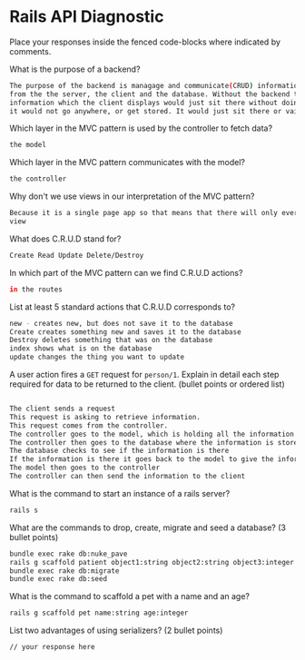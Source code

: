 # Rails API Diagnostic

Place your responses inside the fenced code-blocks where indicated by comments.


What is the purpose of a backend?

```bash
The purpose of the backend is managage and communicate(CRUD) information to and
from the the server, the client and the database. Without the backend the
information which the client displays would just sit there without doing anything
it would not go anywhere, or get stored. It would just sit there or vaish forever
```

Which layer in the MVC pattern is used by the controller to fetch data?

```bash
the model
```

Which layer in the MVC pattern communicates with the model?

```bash
the controller
```

Why don't we use views in our interpretation of the MVC pattern?

```bash
Because it is a single page app so that means that there will only ever be one
view
```

What does C.R.U.D stand for?

```bash
Create Read Update Delete/Destroy
```

In which part of the MVC pattern can we find C.R.U.D actions?

```bash
in the routes
```

List at least 5 standard actions that C.R.U.D corresponds to?

```bash
new - creates new, but does not save it to the database
Create creates something new and saves it to the database
Destroy deletes something that was on the database
index shows what is on the database
update changes the thing you want to update
```

A user action fires a `GET` request for `person/1`. Explain in detail each step
required for data to be returned to the client. (bullet points or ordered list)

```bash

The client sends a request
This request is asking to retrieve information.
This request comes from the controller.
The controller goes to the model, which is holding all the information
The controller then goes to the database where the information is stored
The database checks to see if the information is there
If the information is there it goes back to the model to give the information
The model then goes to the controller
The controller can then send the information to the client
```

What is the command to start an instance of a rails server?

```bash
rails s
```

What are the commands to drop, create, migrate and seed a database? (3 bullet
points)

```bash
bundle exec rake db:nuke_pave
rails g scaffold patient object1:string object2:string object3:integer
bundle exec rake db:migrate
bundle exec rake db:seed
```

What is the command to scaffold a pet with a name and an age?

```bash
rails g scaffold pet name:string age:integer
```

List two advantages of using serializers? (2 bullet points)

```bash
// your response here
```
